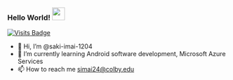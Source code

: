   ### Hello World!  <img src="https://github.com/sciencepal/sciencepal/blob/master/assets/Hi.gif" width="29px">
  [![Visits Badge](https://badges.pufler.dev/visits/sciencepal/sciencepal)](https://badges.pufler.dev/visits/sciencepal/sciencepal)
  
- 👋 Hi, I’m @saki-imai-1204
- 🌱 I’m currently learning Android software development, Microsoft Azure Services
- 📫 How to reach me simai24@colby.edu

<!---
saki-imai-1204/saki-imai-1204 is a ✨ special ✨ repository because its `README.md` (this file) appears on your GitHub profile.
You can click the Preview link to take a look at your changes.
--->
